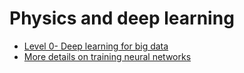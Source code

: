 # Physics and deep learning

- [Level 0- Deep learning for big data](Level0.jl.html)
- [More details on training neural networks](Level0.1.jl.html)
